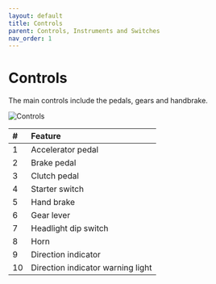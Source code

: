 ```yaml
---
layout: default
title: Controls
parent: Controls, Instruments and Switches
nav_order: 1
---
```


# Controls 

The main controls include the pedals, gears and handbrake.

![Controls](../../assets/images/GearLeverPedals.png)

| # | Feature |
|:--|:-------------|
| 1 | Accelerator pedal |
| 2 | Brake pedal |
| 3 | Clutch pedal |
| 4 | Starter switch |
| 5 | Hand brake |
| 6 | Gear lever |
| 7 | Headlight dip switch |
| 8 | Horn |
| 9 | Direction indicator |
| 10 | Direction indicator warning light |
